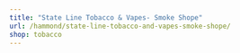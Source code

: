 ```yaml
---
title: "State Line Tobacco & Vapes- Smoke Shope"
url: /hammond/state-line-tobacco-and-vapes-smoke-shope/
shop: tobacco
---
```

